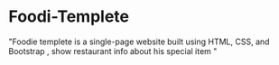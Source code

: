 # Foodi-Templete
"Foodie templete is a single-page website built using HTML, CSS, and Bootstrap , show restaurant info about his special item "
